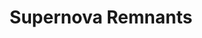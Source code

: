 ---
title: "Supernova Remnants"
excerpt: "We collected telescope observations of gaseous filaments that formed from supernovae.<br/><img src='/images/kitt-peak.jpg'>"
collection: portfolio
---